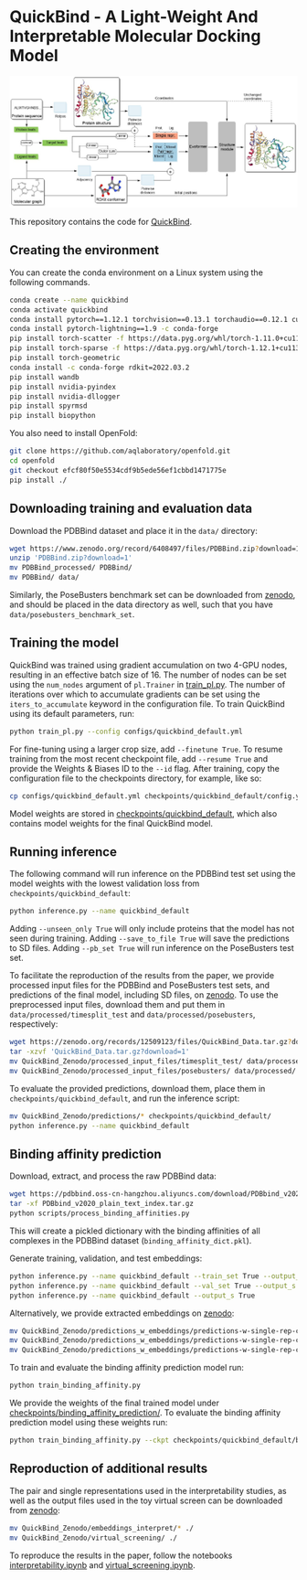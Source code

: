 
# QuickBind - A Light-Weight And Interpretable Molecular Docking Model

![Overview of QuickBind](overview.jpg)

This repository contains the code for [QuickBind](https://arxiv.org/abs/2410.16474).

## Creating the environment

You can create the conda environment on a Linux system using the following commands.
```bash
conda create --name quickbind
conda activate quickbind
conda install pytorch==1.12.1 torchvision==0.13.1 torchaudio==0.12.1 cudatoolkit=11.3 -c pytorch
conda install pytorch-lightning==1.9 -c conda-forge
pip install torch-scatter -f https://data.pyg.org/whl/torch-1.11.0+cu113.html
pip install torch-sparse -f https://data.pyg.org/whl/torch-1.12.1+cu113.html
pip install torch-geometric
conda install -c conda-forge rdkit=2022.03.2
pip install wandb
pip install nvidia-pyindex
pip install nvidia-dllogger
pip install spyrmsd
pip install biopython
```
You also need to install OpenFold:
```bash
git clone https://github.com/aqlaboratory/openfold.git
cd openfold
git checkout efcf80f50e5534cdf9b5ede56ef1cbbd1471775e
pip install ./
```

## Downloading training and evaluation data

Download the PDBBind dataset and place it in the `data/` directory:
```bash
wget https://www.zenodo.org/record/6408497/files/PDBBind.zip?download=1
unzip 'PDBBind.zip?download=1'
mv PDBBind_processed/ PDBBind/
mv PDBBind/ data/
```
Similarly, the PoseBusters benchmark set can be downloaded from [zenodo](https://zenodo.org/records/8278563), and should be placed in the data directory as well, such that you have `data/posebusters_benchmark_set`.

## Training the model

QuickBind was trained using gradient accumulation on two 4-GPU nodes, resulting in an effective batch size of 16. The number of nodes can be set using the `num_nodes` argument of `pl.Trainer` in [train_pl.py](train_pl.py). The number of iterations over which to accumulate gradients can be set using the `iters_to_accumulate` keyword in the configuration file. To train QuickBind using its default parameters, run:
```bash
python train_pl.py --config configs/quickbind_default.yml
```
For fine-tuning using a larger crop size, add `--finetune True`. To resume training from the most recent checkpoint file, add `--resume True` and provide the Weights & Biases ID to the `--id` flag. After training, copy the configuration file to the checkpoints directory, for example, like so:
```bash
cp configs/quickbind_default.yml checkpoints/quickbind_default/config.yaml
```
Model weights are stored in [checkpoints/quickbind_default](checkpoints/quickbind_default), which also contains model weights for the final QuickBind model.

## Running inference

The following command will run inference on the PDBBind test set using the model weights with the lowest validation loss from `checkpoints/quickbind_default`:
```bash
python inference.py --name quickbind_default
```
Adding `--unseen_only True` will only include proteins that the model has not seen during training. Adding `--save_to_file True` will save the predictions to SD files. Adding `--pb_set True` will run inference on the PoseBusters test set.

To facilitate the reproduction of the results from the paper, we provide processed input files for the PDBBind and PoseBusters test sets, and predictions of the final model, including SD files, on [zenodo](https://zenodo.org/records/12509123). To use the preprocessed input files, download them and put them in `data/processed/timesplit_test` and `data/processed/posebusters`, respectively:
```bash
wget https://zenodo.org/records/12509123/files/QuickBind_Data.tar.gz?download=1
tar -xzvf 'QuickBind_Data.tar.gz?download=1'
mv QuickBind_Zenodo/processed_input_files/timesplit_test/ data/processed/
mv QuickBind_Zenodo/processed_input_files/posebusters/ data/processed/
```

To evaluate the provided predictions, download them, place them in `checkpoints/quickbind_default`, and run the inference script:
```bash
mv QuickBind_Zenodo/predictions/* checkpoints/quickbind_default/
python inference.py --name quickbind_default
```

## Binding affinity prediction

Download, extract, and process the raw PDBBind data:
```bash
wget https://pdbbind.oss-cn-hangzhou.aliyuncs.com/download/PDBbind_v2020_plain_text_index.tar.gz
tar -xf PDBbind_v2020_plain_text_index.tar.gz
python scripts/process_binding_affinities.py
```
This will create a pickled dictionary with the binding affinities of all complexes in the PDBBind dataset (`binding_affinity_dict.pkl`).

Generate training, validation, and test embeddings:
```bash
python inference.py --name quickbind_default --train_set True --output_s True
python inference.py --name quickbind_default --val_set True --output_s True
python inference.py --name quickbind_default --output_s True
```
Alternatively, we provide extracted embeddings on [zenodo](https://zenodo.org/records/12509123):
```bash
mv QuickBind_Zenodo/predictions_w_embeddings/predictions-w-single-rep-curr-train.pt checkpoints/quickbind_default/train_predictions-w-single-rep.pt
mv QuickBind_Zenodo/predictions_w_embeddings/predictions-w-single-rep-curr-val.pt checkpoints/quickbind_default/val_predictions-w-single-rep.pt
mv QuickBind_Zenodo/predictions_w_embeddings/predictions-w-single-rep-curr.pt checkpoints/quickbind_default/predictions-w-single-rep.pt
```

To train and evaluate the binding affinity prediction model run:
```bash
python train_binding_affinity.py
```

We provide the weights of the final trained model under [checkpoints/binding_affinity_prediction/](checkpoints/binding_affinity_prediction/). To evaluate the binding affinity prediction model using these weights run:
```bash
python train_binding_affinity.py --ckpt checkpoints/quickbind_default/binding_affinity_prediction/ckpt_seed42.pt
```

## Reproduction of additional results

The pair and single representations used in the interpretability studies, as well as the output files used in the toy virtual screen can be downloaded from [zenodo](https://zenodo.org/records/12509123):
```bash
mv QuickBind_Zenodo/embeddings_interpret/* ./
mv QuickBind_Zenodo/virtual_screening/ ./
```
To reproduce the results in the paper, follow the notebooks [interpretability.ipynb](interpretability.ipynb) and [virtual_screening.ipynb](virtual_screening.ipynb).


